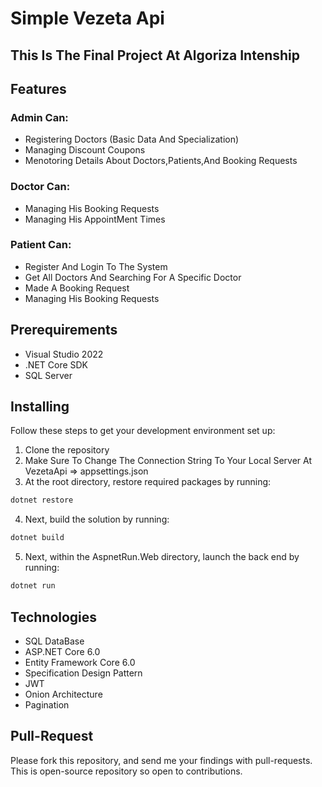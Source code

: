 # Simple Vezeta Api
## This Is The Final Project At Algoriza Intenship

## Features
### Admin Can:
* Registering Doctors (Basic Data And Specialization) 
* Managing Discount Coupons
* Menotoring Details About Doctors,Patients,And Booking Requests
### Doctor Can:
* Managing His Booking Requests 
* Managing His AppointMent Times
### Patient Can:
* Register And Login To The System
* Get All Doctors And Searching For A Specific Doctor
* Made A Booking Request
* Managing His Booking Requests 

## Prerequirements

* Visual Studio 2022
* .NET Core SDK
* SQL Server

## Installing
Follow these steps to get your development environment set up:
1. Clone the repository
2. Make Sure To Change The Connection String To Your Local Server At VezetaApi => appsettings.json
3. At the root directory, restore required packages by running:
```csharp
dotnet restore
```
4. Next, build the solution by running:
```csharp
dotnet build
```
5. Next, within the AspnetRun.Web directory, launch the back end by running:
```csharp
dotnet run
```

## Technologies
* SQL DataBase
* ASP.NET Core 6.0
* Entity Framework Core 6.0 
* Specification Design Pattern
* JWT 
* Onion Architecture
* Pagination

## Pull-Request

Please fork this repository, and send me your findings with pull-requests. This is open-source repository so open to contributions.
